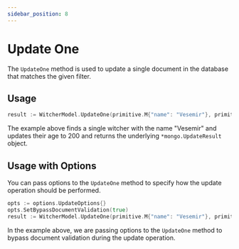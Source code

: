 ```yaml
---
sidebar_position: 8
---
```


# Update One

The `UpdateOne` method is used to update a single document in the database that matches the given filter.

## Usage

```go
result := WitcherModel.UpdateOne(primitive.M{"name": "Vesemir"}, primitive.M{"age": 200}).Exec().(*mongo.UpdateResult)
```

The example above finds a single witcher with the name "Vesemir" and updates their age to 200 and returns the underlying `*mongo.UpdateResult` object.

## Usage with Options

You can pass options to the `UpdateOne` method to specify how the update operation should be performed.

```go
opts := options.UpdateOptions{}
opts.SetBypassDocumentValidation(true)
result := WitcherModel.UpdateOne(primitive.M{"name": "Vesemir"}, primitive.M{"age": 200}, &opts).Exec().(*mongo.UpdateResult)
```

In the example above, we are passing options to the `UpdateOne` method to bypass document validation during the update operation.
